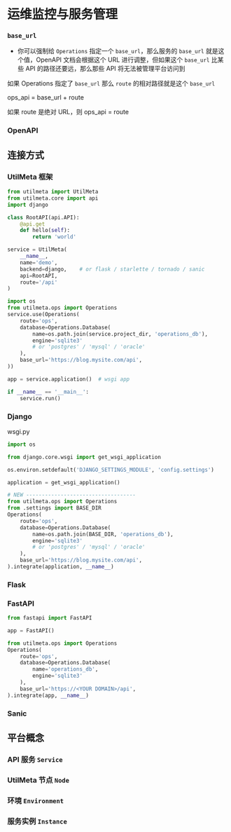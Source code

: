 # 运维监控与服务管理



### `base_url`
* 你可以强制给 `Operations` 指定一个 `base_url`，那么服务的 `base_url` 就是这个值，OpenAPI 文档会根据这个 URL 进行调整，但如果这个 `base_url` 比某些 API 的路径还要远，那么那些 API 将无法被管理平台访问到

如果 Operations 指定了 `base_url` 那么 `route` 的相对路径就是这个  `base_url`

ops_api = base_url + route

如果 route 是绝对 URL，则 ops_api = route

### OpenAPI


## 连接方式

### UtilMeta 框架

```python
from utilmeta import UtilMeta
from utilmeta.core import api
import django

class RootAPI(api.API):
    @api.get
    def hello(self):
        return 'world'

service = UtilMeta(
    __name__,
    name='demo',
    backend=django,    # or flask / starlette / tornado / sanic
    api=RootAPI,
    route='/api'
)

import os
from utilmeta.ops import Operations
service.use(Operations(
    route='ops',
    database=Operations.Database(
        name=os.path.join(service.project_dir, 'operations_db'),
        engine='sqlite3'
        # or 'postgres' / 'mysql' / 'oracle'
    ),
    base_url='https://blog.mysite.com/api',
))

app = service.application()  # wsgi app

if __name__ == '__main__':
    service.run()
```

### Django


wsgi.py
```python
import os

from django.core.wsgi import get_wsgi_application

os.environ.setdefault('DJANGO_SETTINGS_MODULE', 'config.settings')

application = get_wsgi_application()

# NEW -----------------------------------
from utilmeta.ops import Operations
from .settings import BASE_DIR
Operations(
    route='ops',
    database=Operations.Database(
        name=os.path.join(BASE_DIR, 'operations_db'),
        engine='sqlite3'
        # or 'postgres' / 'mysql' / 'oracle'
    ),
    base_url='https://blog.mysite.com/api',
).integrate(application, __name__)
```

### Flask


### FastAPI

```python
from fastapi import FastAPI

app = FastAPI()

from utilmeta.ops import Operations
Operations(
    route='ops',
    database=Operations.Database(
        name='operations_db',
        engine='sqlite3'
    ),
    base_url='https://<YOUR DOMAIN>/api',
).integrate(app, __name__)
```

### Sanic


## 平台概念

### API 服务 `Service`


### UtilMeta 节点 `Node`


### 环境 `Environment`


### 服务实例 `Instance`
